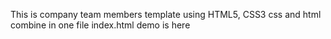 This is company team members template using HTML5, CSS3
css and html combine in one file index.html
demo is here
